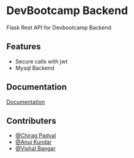 
# DevBootcamp Backend

Flask Rest API for Devbootcamp Backend


## Features
- Secure calls with jwt
- Mysql Backend


## Documentation

[Documentation](./Documentation.md)



## Contributers
- [@Chirag Padyal](https://github.com/FreakStar03)
- [@Anuj Kundar](https://github.com/FreakStar03)
- [@Vishal Bangar](https://github.com/FreakStar03)



